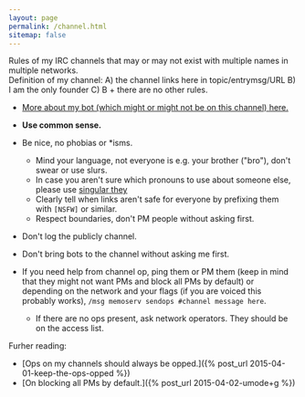 ```yaml
---
layout: page
permalink: /channel.html
sitemap: false
---
```


Rules of my IRC channels that may or may not exist with multiple names
in multiple networks.<br/>Definition of my channel: A) the channel links
here in topic/entrymsg/URL B) I am the only founder C) B + there are
no other rules.

* [More about my bot (which might or might not be on this channel) here.](bot.html)

* **Use common sense.**
* Be nice, no phobias or \*isms.
    * Mind your language, not everyone is e.g. your brother ("bro"), don't
      swear or use slurs.
    * In case you aren't sure which pronouns to use about someone else,
      please use [singular they](https://en.wikipedia.org/wiki/Singular_they)
    * Clearly tell when links aren't safe for everyone by prefixing them
      with `[NSFW]` or similar.
    * Respect boundaries, don't PM people without asking first.
* Don't log the publicly channel.
* Don't bring bots to the channel without asking me first.
* If you need help from channel op, ping them or PM them (keep in mind that
  they might not want PMs and block all PMs by default) or depending on
  the network and your flags (if you are voiced this probably works),
  `/msg memoserv sendops #channel message here`.
    * If there are no ops present, ask network operators. They should be
      on the access list.

Furher reading:

* [Ops on my channels should always be opped.]({% post_url 2015-04-01-keep-the-ops-opped %})
* [On blocking all PMs by default.]({% post_url 2015-04-02-umode+g %})
